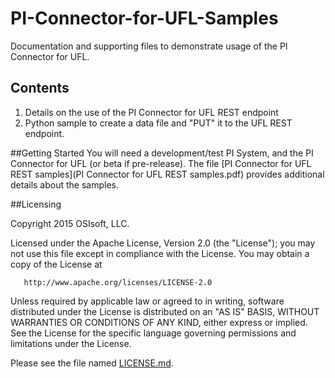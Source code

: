 # PI-Connector-for-UFL-Samples

Documentation and supporting files to demonstrate usage of the PI Connector for UFL.

## Contents

1. Details on the use of the PI Connector for UFL REST endpoint
2. Python sample to create a data file and "PUT" it to the UFL REST endpoint.

##Getting Started
You will need a development/test PI System, and the PI Connector for UFL (or beta if pre-release).
The file [PI Connector for UFL REST samples](PI Connector for UFL REST samples.pdf) provides additional details about the samples.

##Licensing

Copyright 2015 OSIsoft, LLC.

   Licensed under the Apache License, Version 2.0 (the "License");
   you may not use this file except in compliance with the License.
   You may obtain a copy of the License at

       http://www.apache.org/licenses/LICENSE-2.0

   Unless required by applicable law or agreed to in writing, software
   distributed under the License is distributed on an "AS IS" BASIS,
   WITHOUT WARRANTIES OR CONDITIONS OF ANY KIND, either express or implied.
   See the License for the specific language governing permissions and
   limitations under the License.
   
Please see the file named [LICENSE.md](LICENSE.md).

